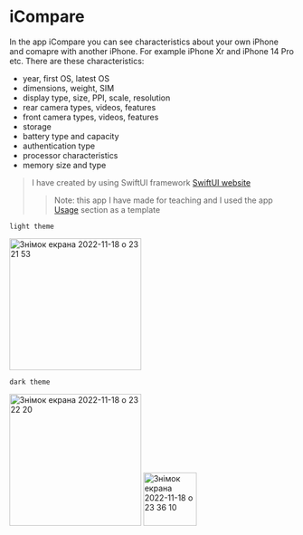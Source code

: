 # iCompare
In the app iCompare you can see characteristics about your own iPhone
and comapre with another iPhone. For example iPhone Xr and iPhone 14 Pro etc.
There are these characteristics:
- year, first OS, latest OS
- dimensions, weight, SIM
- display type, size, PPI, scale, resolution
- rear camera types, videos, features 
- front camera types, videos, features 
- storage
- battery type and capacity
- authentication type
- processor characteristics
- memory size and type
> I have created by using SwiftUI framework  [SwiftUI website](https://developer.apple.com/documentation/swiftui/)
> > Note: this app I have made for teaching and I used the app [Usage](https://apps.apple.com/us/app/usage-monitor/id970353453) section as a template

`light theme`

<img width="233" alt="Знімок екрана 2022-11-18 о 23 21 53" src="https://user-images.githubusercontent.com/97108205/202804828-49da524d-f937-4c91-98ef-f0030fe7d8fa.png"> 

`dark theme`

<img width="233" alt="Знімок екрана 2022-11-18 о 23 22 20" src="https://user-images.githubusercontent.com/97108205/202804840-412e4982-f2b6-498c-a11c-e948e29d0da5.png">


<img width="94" alt="Знімок екрана 2022-11-18 о 23 36 10" src="https://user-images.githubusercontent.com/97108205/202807084-36e553d3-82f5-41da-bc5d-a3d4716a79bb.png">


